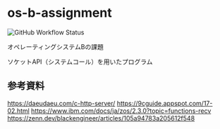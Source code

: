 # os-b-assignment
![GitHub Workflow Status](https://img.shields.io/github/actions/workflow/status/yunkai1841/tcp-file-transfer/test-build.yml)

オペレーティングシステムBの課題

ソケットAPI（システムコール）を用いたプログラム

## 参考資料
https://daeudaeu.com/c-http-server/
https://9cguide.appspot.com/17-02.html
https://www.ibm.com/docs/ja/zos/2.3.0?topic=functions-recv
https://zenn.dev/blackengineer/articles/105a94783a205612f548
